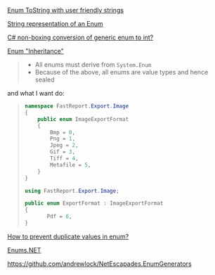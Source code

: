[Enum ToString with user friendly strings](https://stackoverflow.com/questions/479410/enum-tostring-with-user-friendly-strings)

[String representation of an Enum](https://stackoverflow.com/questions/424366/string-representation-of-an-enum)

[C# non-boxing conversion of generic enum to int?](https://stackoverflow.com/questions/1189144/c-sharp-non-boxing-conversion-of-generic-enum-to-int)

[Enum "Inheritance"](https://stackoverflow.com/questions/757684/enum-inheritance)

> - All enums must derive from `System.Enum`
> - Because of the above, all enums are value types and hence sealed

and what I want do:

> ```csharp
> namespace FastReport.Export.Image
> {
>     public enum ImageExportFormat
>     {
>         Bmp = 0,
>         Png = 1,
>         Jpeg = 2,
>         Gif = 3,
>         Tiff = 4,
>         Metafile = 5,
>     }
> }
> 
> using FastReport.Export.Image;
> 
> public enum ExportFormat : ImageExportFormat
> {
>        Pdf = 6,
> }
> ```

[How to prevent duplicate values in enum?](https://stackoverflow.com/questions/1425777/how-to-prevent-duplicate-values-in-enum)

[Enums.NET](https://github.com/TylerBrinkley/Enums.NET)

https://github.com/andrewlock/NetEscapades.EnumGenerators
